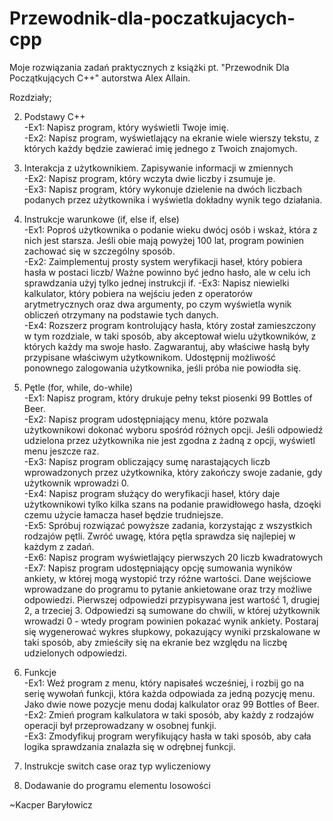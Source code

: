 # Przewodnik-dla-poczatkujacych-cpp
Moje rozwiązania zadań praktycznych z książki pt. "Przewodnik Dla Początkujących C++" autorstwa Alex Allain.

Rozdziały;                                                                                                     

2. Podstawy C++                                                            
  -Ex1: Napisz program, który wyświetli Twoje imię.                                                                                                                    
  -Ex2: Napisz program, wyświetlający na ekranie wiele wierszy tekstu, z których każdy będzie zawierać imię jednego z Twoich znajomych.                                                 

3. Interakcja z użytkownikiem. Zapisywanie informacji w zmiennych                                                                    
  -Ex2: Napisz program, który wczyta dwie liczby i zsumuje je.                                                                          
  -Ex3: Napisz program, który wykonuje dzielenie na dwóch liczbach podanych przez użytkownika i wyświetla dokładny wynik tego działania.                                                      

4. Instrukcje warunkowe (if, else if, else)                                                        
  -Ex1: Poproś użytkownika o podanie wieku dwócj osób i wskaż, która z nich jest starsza. Jeśli obie mają powyżej 100 lat, program powinien zachować się w szczególny sposób.                                    
  -Ex2: Zaimplementuj prosty system weryfikacji haseł, który pobiera hasła w postaci liczb/ Ważne powinno być jedno hasło, ale w celu ich sprawdzania użyj tylko jednej instrukcji if.
  -Ex3: Napisz niewielki kalkulator, który pobiera na wejściu jeden z operatorów arytmetrycznych oraz dwa argumenty, po czym wyświetla wynik obliczeń otrzymany na podstawie tych danych.                  
  -Ex4: Rozszerz program kontrolujący hasła, który został zamieszczony w tym rozdziale, w taki sposób, aby akceptował wielu użytkowników, z których każdy ma swoje hasło. Zagwarantuj, aby właściwe hasłą były przypisane właściwym użytkownikom. Udostępnij możliwość ponownego zalogowania użytkownika, jeśli próba nie powiodła się.                                                                                      

5. Pętle (for, while, do-while)                                
  -Ex1: Napisz program, który drukuje pełny tekst piosenki 99 Bottles of Beer.                                              
  -Ex2: Napisz program udostępniający menu, które pozwala użytkownikowi dokonać wyboru spośród różnych opcji. Jeśli odpowiedź udzielona przez użytkownika nie jest zgodna z żadną z opcji, wyświetl menu jeszcze raz.                   
  -Ex3: Napisz program obliczający sumę narastających liczb wprowadzonych przez użytkownika, który zakończy swoje zadanie, gdy użytkownik wprowadzi 0.                       
  -Ex4: Napisz program służący do weryfikacji haseł, który daje użytkownikowi tylko kilka szans na podanie prawidłowego hasła, dzoęki czemu użycie łamacza haseł będzie trudniejsze.                                            
  -Ex5: Spróbuj rozwiązać powyższe zadania, korzystając z wszystkich rodzajów pętli. Zwróć uwagę, która pętla sprawdza się najlepiej w każdym z zadań.                                                                  
  -Ex6: Napisz program wyświetlający pierwszych 20 liczb kwadratowych                                                                                      
  -Ex7: Napisz program udostępniający opcję sumowania wyników ankiety, w której mogą wystopić trzy różne wartości. Dane wejściowe wprowadzane do programu to pytanie ankietowane oraz trzy możliwe odpowiedzi. Pierwszej odpowiedzi przypisywana jest wartość 1, drugiej 2, a trzeciej 3. Odpowiedzi są sumowane do chwili, w której użytkownik wrowadzi 0 - wtedy program powinien pokazać wynik ankiety. Postaraj się wygenerować wykres słupkowy, pokazujący wyniki przskalowane w taki sposób, aby zmieściły się na ekranie bez względu na liczbę udzielonych odpowiedzi.                                                                                                                          

6. Funkcje                                                                                                  
  -Ex1: Weź program z menu, który napisałeś wcześniej, i rozbij go na serię wywołań funkcji, która każda odpowiada za jedną pozycję menu. Jako dwie nowe pozycje menu dodaj kalkulator oraz 99 Bottles of Beer.        
  -Ex2: Zmień program kalkulatora w taki sposób, aby każdy z rodzajów operacji był przeprowadzany w osobnej funkji.                                                                           
  -Ex3: Zmodyfikuj program weryfikujący hasła w taki sposób, aby cała logika sprawdzania znalazła się w odrębnej funkcji.

8. Instrukcje switch case oraz typ wyliczeniowy                                                             
9. Dodawanie do programu elementu losowości

~Kacper Baryłowicz
